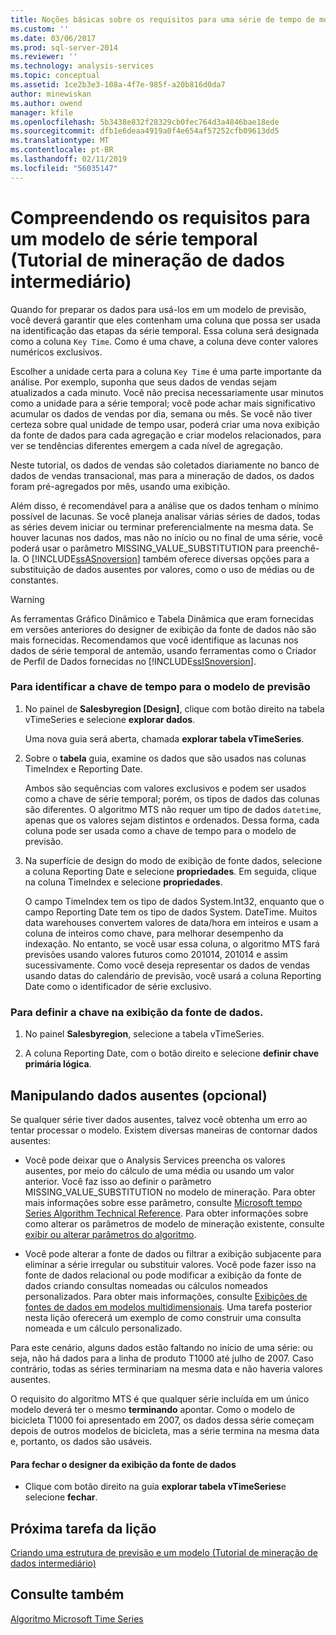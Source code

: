 ```yaml
---
title: Noções básicas sobre os requisitos para uma série de tempo de modelo (Tutorial de mineração de dados intermediário) | Microsoft Docs
ms.custom: ''
ms.date: 03/06/2017
ms.prod: sql-server-2014
ms.reviewer: ''
ms.technology: analysis-services
ms.topic: conceptual
ms.assetid: 1ce2b3e3-108a-4f7e-985f-a20b816d0da7
author: minewiskan
ms.author: owend
manager: kfile
ms.openlocfilehash: 5b3438e832f28329cb0fec764d3a4846bae18ede
ms.sourcegitcommit: dfb1e6deaa4919a0f4e654af57252cfb09613dd5
ms.translationtype: MT
ms.contentlocale: pt-BR
ms.lasthandoff: 02/11/2019
ms.locfileid: "56035147"
---
```

# <a name="understanding-the-requirements-for-a-time-series-model-intermediate-data-mining-tutorial"></a>Compreendendo os requisitos para um modelo de série temporal (Tutorial de mineração de dados intermediário)
  Quando for preparar os dados para usá-los em um modelo de previsão, você deverá garantir que eles contenham uma coluna que possa ser usada na identificação das etapas da série temporal. Essa coluna será designada como a coluna `Key Time`. Como é uma chave, a coluna deve conter valores numéricos exclusivos.  
  
 Escolher a unidade certa para a coluna `Key Time` é uma parte importante da análise. Por exemplo, suponha que seus dados de vendas sejam atualizados a cada minuto. Você não precisa necessariamente usar minutos como a unidade para a série temporal; você pode achar mais significativo acumular os dados de vendas por dia, semana ou mês. Se você não tiver certeza sobre qual unidade de tempo usar, poderá criar uma nova exibição da fonte de dados para cada agregação e criar modelos relacionados, para ver se tendências diferentes emergem a cada nível de agregação.  
  
 Neste tutorial, os dados de vendas são coletados diariamente no banco de dados de vendas transacional, mas para a mineração de dados, os dados foram pré-agregados por mês, usando uma exibição.  
  
 Além disso, é recomendável para a análise que os dados tenham o mínimo possível de lacunas. Se você planeja analisar várias séries de dados, todas as séries devem iniciar ou terminar preferencialmente na mesma data. Se houver lacunas nos dados, mas não no início ou no final de uma série, você poderá usar o parâmetro MISSING_VALUE_SUBSTITUTION para preenchê-la. O [!INCLUDE[ssASnoversion](../includes/ssasnoversion-md.md)] também oferece diversas opções para a substituição de dados ausentes por valores, como o uso de médias ou de constantes.  
  
> [!WARNING]  
>  As ferramentas Gráfico Dinâmico e Tabela Dinâmica que eram fornecidas em versões anteriores do designer de exibição da fonte de dados não são mais fornecidas. Recomendamos que você identifique as lacunas nos dados de série temporal de antemão, usando ferramentas como o Criador de Perfil de Dados fornecidas no [!INCLUDE[ssISnoversion](../includes/ssisnoversion-md.md)].  
  
### <a name="to-identify-the-time-key-for-the-forecasting-model"></a>Para identificar a chave de tempo para o modelo de previsão  
  
1.  No painel de **Salesbyregion [Design]**, clique com botão direito na tabela vTimeSeries e selecione **explorar dados**.  
  
     Uma nova guia será aberta, chamada **explorar tabela vTimeSeries**.  
  
2.  Sobre o **tabela** guia, examine os dados que são usados nas colunas TimeIndex e Reporting Date.  
  
     Ambos são sequências com valores exclusivos e podem ser usados como a chave de série temporal; porém, os tipos de dados das colunas são diferentes. O algoritmo MTS não requer um tipo de dados `datetime`, apenas que os valores sejam distintos e ordenados. Dessa forma, cada coluna pode ser usada como a chave de tempo para o modelo de previsão.  
  
3.  Na superfície de design do modo de exibição de fonte dados, selecione a coluna Reporting Date e selecione **propriedades**. Em seguida, clique na coluna TimeIndex e selecione **propriedades**.  
  
     O campo TimeIndex tem os tipo de dados System.Int32, enquanto que o campo Reporting Date tem os tipo de dados System. DateTime. Muitos data warehouses convertem valores de data/hora em inteiros e usam a coluna de inteiros como chave, para melhorar desempenho da indexação. No entanto, se você usar essa coluna, o algoritmo MTS fará previsões usando valores futuros como 201014, 201014 e assim sucessivamente. Como você deseja representar os dados de vendas usando datas do calendário de previsão, você usará a coluna Reporting Date como o identificador de série exclusivo.  
  
### <a name="to-set-the-key-in-the-data-source-view"></a>Para definir a chave na exibição da fonte de dados.  
  
1.  No painel **Salesbyregion**, selecione a tabela vTimeSeries.  
  
2.  A coluna Reporting Date, com o botão direito e selecione **definir chave primária lógica**.  
  
## <a name="handling-missing-data-optional"></a>Manipulando dados ausentes (opcional)  
 Se qualquer série tiver dados ausentes, talvez você obtenha um erro ao tentar processar o modelo. Existem diversas maneiras de contornar dados ausentes:  
  
-   Você pode deixar que o Analysis Services preencha os valores ausentes, por meio do cálculo de uma média ou usando um valor anterior. Você faz isso ao definir o parâmetro MISSING_VALUE_SUBSTITUTION no modelo de mineração. Para obter mais informações sobre esse parâmetro, consulte [Microsoft tempo Series Algorithm Technical Reference](../../2014/analysis-services/data-mining/microsoft-time-series-algorithm-technical-reference.md). Para obter informações sobre como alterar os parâmetros de modelo de mineração existente, consulte [exibir ou alterar parâmetros do algoritmo](../../2014/analysis-services/data-mining/view-or-change-algorithm-parameters.md).  
  
-   Você pode alterar a fonte de dados ou filtrar a exibição subjacente para eliminar a série irregular ou substituir valores. Você pode fazer isso na fonte de dados relacional ou pode modificar a exibição da fonte de dados criando consultas nomeadas ou cálculos nomeados personalizados. Para obter mais informações, consulte [Exibições de fontes de dados em modelos multidimensionais](../analysis-services/multidimensional-models/data-source-views-in-multidimensional-models.md). Uma tarefa posterior nesta lição oferecerá um exemplo de como construir uma consulta nomeada e um cálculo personalizado.  
  
 Para este cenário, alguns dados estão faltando no início de uma série: ou seja, não há dados para a linha de produto T1000 até julho de 2007. Caso contrário, todas as séries terminariam na mesma data e não haveria valores ausentes.  
  
 O requisito do algoritmo MTS é que qualquer série incluída em um único modelo deverá ter o mesmo **terminando** apontar. Como o modelo de bicicleta T1000 foi apresentado em 2007, os dados dessa série começam depois de outros modelos de bicicleta, mas a série termina na mesma data e, portanto, os dados são usáveis.  
  
#### <a name="to-close-the-data-source-view-designer"></a>Para fechar o designer da exibição da fonte de dados  
  
-   Clique com botão direito na guia **explorar tabela vTimeSeries**e selecione **fechar**.  
  
## <a name="next-task-in-lesson"></a>Próxima tarefa da lição  
 [Criando uma estrutura de previsão e um modelo &#40;Tutorial de mineração de dados intermediário&#41;](../../2014/tutorials/creating-a-forecasting-structure-and-model-intermediate-data-mining-tutorial.md)  
  
## <a name="see-also"></a>Consulte também  
 [Algoritmo Microsoft Time Series](../../2014/analysis-services/data-mining/microsoft-time-series-algorithm.md)  
  
  
